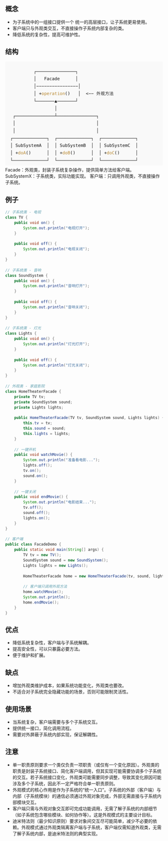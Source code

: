 ## 概念
- 为子系统中的一组接口提供一个 统一的高层接口，让子系统更易使用。
- 客户端只与外观类交互，不直接操作子系统内部复杂的类。
- 降低系统的复杂性，提高可维护性。
## 结构
![外观模式](facade.png)
Facade：外观类，封装子系统复杂操作，提供简单方法给客户端。
SubSystemX：子系统类，实际功能实现。
客户端：只调用外观类，不直接操作子系统。
## 例子
```java
// 子系统类 - 电视
class TV {
    public void on() {
        System.out.println("电视打开");
    }

    public void off() {
        System.out.println("电视关闭");
    }
}

// 子系统类 - 音响
class SoundSystem {
    public void on() {
        System.out.println("音响打开");
    }

    public void off() {
        System.out.println("音响关闭");
    }
}

// 子系统类 - 灯光
class Lights {
    public void on() {
        System.out.println("灯光打开");
    }

    public void off() {
        System.out.println("灯光关闭");
    }
}

// 外观类 - 家庭影院
class HomeTheaterFacade {
    private TV tv;
    private SoundSystem sound;
    private Lights lights;

    public HomeTheaterFacade(TV tv, SoundSystem sound, Lights lights) {
        this.tv = tv;
        this.sound = sound;
        this.lights = lights;
    }

    // 一键开机
    public void watchMovie() {
        System.out.println("准备看电影...");
        lights.off();
        tv.on();
        sound.on();
    }

    // 一键关闭
    public void endMovie() {
        System.out.println("电影结束...");
        tv.off();
        sound.off();
        lights.on();
    }
}

// 客户端
public class FacadeDemo {
    public static void main(String[] args) {
        TV tv = new TV();
        SoundSystem sound = new SoundSystem();
        Lights lights = new Lights();

        HomeTheaterFacade home = new HomeTheaterFacade(tv, sound, lights);

        // 客户端只调用外观方法
        home.watchMovie();
        System.out.println();
        home.endMovie();
    }
}
```
## 优点
- 降低系统复杂性，客户端与子系统解耦。
- 提高安全性，可以只暴露必要方法。
- 便于维护和扩展。
## 缺点
- 增加外观类维护成本，如果系统功能变化，外观类也要改。
- 不适合对子系统完全隐藏功能的场景，否则可能限制灵活性。
## 使用场景
- 当系统复杂，客户端需要与多个子系统交互。
- 提供统一接口，简化调用流程。
- 需要对外屏蔽子系统内部实现，保证解耦性。
## 注意
- 单一职责原则要求一个类仅负责一项职责（或仅有一个变化原因）。外观类的职责是封装子系统接口、简化客户端调用，但其实现可能需要协调多个子系统的交互。若子系统接口变化，外观类可能需要同步调整，导致其变化原因可能涉及多个子系统，因此不一定严格符合单一职责原则。
- 外观模式的核心作用是作为子系统的“统一入口”。子系统的外部（客户端）与内部（子系统模块）的通信必须通过外观对象完成，外部无需直接与子系统内部模块交互。
- 客户端只需与外观对象交互即可完成功能调用，无需了解子系统的内部细节（如子系统包含哪些模块、如何协作等）。这是外观模式的主要设计目标。
- 迪米特法则（最少知识原则）要求对象间交互尽可能简单，减少不必要的依赖。外观模式通过外观类隔离客户端与子系统，客户端仅需知道外观类，无需了解子系统内部，是迪米特法则的典型实现。
